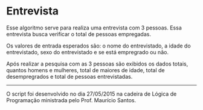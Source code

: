 # Entrevista
Esse algoritmo serve para realiza uma entrevista com 3 pessoas. Essa entrevista busca verificar o total de pessoas
empregadas.

Os valores de entrada esperados são: o nome do entrevistado, a idade do entrevistado, sexo do entrevistado e se está 
empregrado ou não.

Após realizar a pesquisa com as 3 pessoas são exibidos os dados totais, quantos homens e mulheres, total de maiores de
idade, total de desempregrados e total de pessoas entrevistadas.

---
O script foi desenvolvido no dia 27/05/2015 na cadeira de Lógica de Programação ministrada pelo Prof. Maurício Santos.
